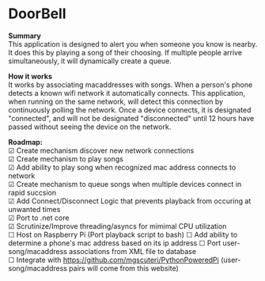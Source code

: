 # DoorBell  

**Summary**  
This application is designed to alert you when someone you know is nearby.  It does this by playing a song of their choosing. If multiple people arrive simultaneously, it will dynamically create a queue.  


**How it works**  
It works by associating macaddresses with songs.  When a person's phone detects a known wifi network it automatically connects. This application, when running on the same network, will detect this connection by continuously polling the network.  Once a device connects, it is designated "connected", and will not be designated "disconnected" until 12 hours have passed without seeing the device on the network.  

**Roadmap:**    
☑ Create mechanism discover new network connections  
☑ Create mechanism to play songs  
☑ Add ability to play song when recognized mac address connects to network  
☑ Create mechanism to queue songs when multiple devices connect in rapid succsion  
☑ Add Connect/Disconnect Logic that prevents playback from occuring at unwanted times  
☑ Port to .net core  
☑ Scrutinize/Improve threading/asyncs for mimimal CPU utilization  
☐ Host on Raspberry Pi (Port playback script to bash) 
☐ Add ability to determine a phone's mac address based on its ip address
☐ Port user-song/macaddress associations from XML file to database  
☐ Integrate with https://github.com/mgscuteri/PythonPoweredPi (user-song/macaddress pairs will come from this website)  

